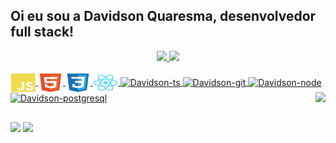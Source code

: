 ## Oi eu sou a Davidson Quaresma, desenvolvedor full stack!
<div align="center">
  <a href="https://github.com/davidsonq">
  <img height="180em" src="https://github-readme-stats.vercel.app/api?username=davidsonq&show_icons=true&theme=dracula&include_all_commits=true&count_private=true"/>
  <img height="180em" src="https://github-readme-stats.vercel.app/api/top-langs/?username=davidsonq&layout=compact&langs_count=7&theme=dracula"/>
</div>
<div style="display: inline_block"><br>
  <img align="center" alt="Davidson-Js" height="30" width="40" src="https://raw.githubusercontent.com/devicons/devicon/master/icons/javascript/javascript-plain.svg">
  <img align="center" alt="Davidson-HTML" height="30" width="40" src="https://raw.githubusercontent.com/devicons/devicon/master/icons/html5/html5-original.svg">
  <img align="center" alt="Davidson-CSS" height="30" width="40" src="https://raw.githubusercontent.com/devicons/devicon/master/icons/css3/css3-original.svg">
  <img align="center" alt="Davidson-react" height="30" width="40" src="https://raw.githubusercontent.com/devicons/devicon/master/icons/react/react-original.svg">
  <img align="center" alt="Davidson-ts" height="30" width="40" src="https://cdn.jsdelivr.net/gh/devicons/devicon/icons/typescript/typescript-original.svg">
  <img align="center" alt="Davidson-git"  height="30" width="40" src="https://cdn.jsdelivr.net/gh/devicons/devicon/icons/git/git-original.svg" />
  <img align="center" alt="Davidson-node"  height="30" width="40" src="https://cdn.jsdelivr.net/gh/devicons/devicon/icons/nodejs/nodejs-plain-wordmark.svg" />
 <img align="center" alt="Davidson-postgresql"  height="30" width="40" src="https://cdn.jsdelivr.net/gh/devicons/devicon/icons/postgresql/postgresql-original.svg" />
 
          
          
          
  
  <img align="right"  height="40"  src="https://www.codewars.com/users/davidsonq/badges/large">
</div>
  
  ##
 
<div> 
  <a href="https://www.linkedin.com/in/davidson-quaresma/" target="_blank"><img src="https://img.shields.io/badge/-LinkedIn-%230077B5?style=for-the-badge&logo=linkedin&logoColor=white" target="_blank"></a> 
  <a href = "mailto:davidsonquaresma@gmail.com"><img src="https://img.shields.io/badge/-Gmail-%23333?style=for-the-badge&logo=gmail&logoColor=white" target="_blank"></a>
</div>
